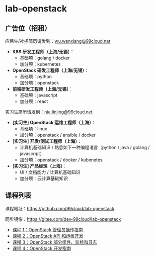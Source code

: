 # lab-openstack

## 广告位（招租）

应届生/社招简历请发到：<wu.wenxiang@99cloud.net>

- **K8S 研发工程师（上海/无锡）**：
    - 基础项：golang / docker
    - 加分项：kubernetes
- **OpenStack 研发工程师（上海/无锡）**：
    - 基础项：python
    - 加分项：openstack
- **前端研发工程师（上海/无锡）**：
    - 基础项：javascript
    - 加分项：react

实习生简历请发到：<nie.linjing@99cloud.net>

- **[实习生] OpenStack 运维工程师（上海）**：
    - 基础项：linux
    - 加分项：openstack / ansible / docker
- **[实习生] 开发/测试工程师（上海）**：
    - 计算机基础知识 / 熟悉如下一种编程语言（python / java / golang / javascript）
    - 加分项：openstack / docker / kubenetes
- **[实习生] 产品经理（上海）**：
    - UI / 文档能力 / 计算机基础知识
    - 加分项：云计算基础知识

## 课程列表

课程地址：<https://github.com/99cloud/lab-openstack>

同步镜像：<https://gitee.com/dev-99cloud/lab-openstack>

- [课程 1：OpenStack 管理员操作指南](doc/class-01-OpenStack-Administration.md)
- [课程 2：OpenStack API 和运维开发](doc/class-02-OpenStack-API-and-Development.md)
- [课程 3：OpenStack 部分组件、监控和日志](doc/class-03-OpenStack-Maintenance.md)
- [课程 4：OpenStack 开发指南](doc/class-04-OpenStack-Development.md)
